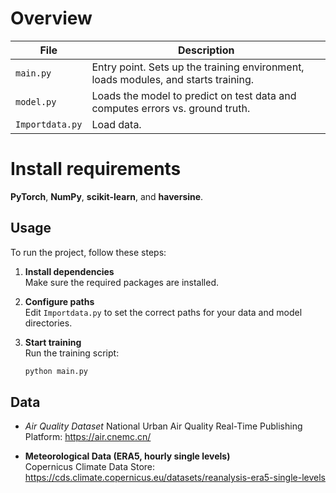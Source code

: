 # Overview

| File      | Description                                                                 |
|-----------|-----------------------------------------------------------------------------|
| `main.py` | Entry point. Sets up the training environment, loads modules, and starts training. |
| `model.py`| Loads the model to predict on test data and computes errors vs. ground truth.     |
| `Importdata.py`| Load data.     |


# Install requirements

 **PyTorch**, **NumPy**, **scikit-learn**, and **haversine**.  

## Usage

To run the project, follow these steps:

1. **Install dependencies**  
   Make sure the required packages are installed.

2. **Configure paths**  
   Edit `Importdata.py` to set the correct paths for your data and model directories.

3. **Start training**  
   Run the training script:
   ```bash
   python main.py
## Data

- *Air Quality Dataset* 
  National Urban Air Quality Real-Time Publishing Platform: <https://air.cnemc.cn/>

- **Meteorological Data (ERA5, hourly single levels)**  
  Copernicus Climate Data Store: <https://cds.climate.copernicus.eu/datasets/reanalysis-era5-single-levels>


